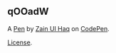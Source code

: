 qOOadW
------


A [Pen](http://codepen.io/drsherlock/pen/qOOadW) by [Zain Ul Haq](http://codepen.io/drsherlock) on [CodePen](http://codepen.io/).

[License](http://codepen.io/drsherlock/pen/qOOadW/license).